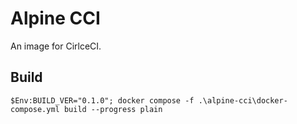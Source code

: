 # Alpine CCI

An image for CirlceCI.

## Build

```shell
$Env:BUILD_VER="0.1.0"; docker compose -f .\alpine-cci\docker-compose.yml build --progress plain
```
